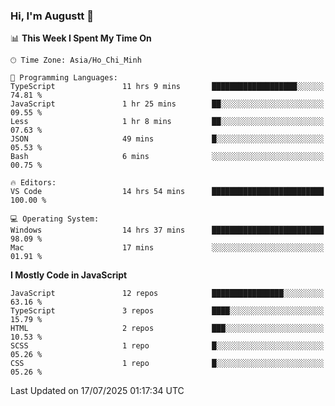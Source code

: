 ### Hi, I'm Augustt 👋

<!--START_SECTION:waka-->
📊 **This Week I Spent My Time On** 

```text
🕑︎ Time Zone: Asia/Ho_Chi_Minh

💬 Programming Languages: 
TypeScript               11 hrs 9 mins       ███████████████████░░░░░░   74.81 % 
JavaScript               1 hr 25 mins        ██░░░░░░░░░░░░░░░░░░░░░░░   09.55 % 
Less                     1 hr 8 mins         ██░░░░░░░░░░░░░░░░░░░░░░░   07.63 % 
JSON                     49 mins             █░░░░░░░░░░░░░░░░░░░░░░░░   05.53 % 
Bash                     6 mins              ░░░░░░░░░░░░░░░░░░░░░░░░░   00.75 % 

🔥 Editors: 
VS Code                  14 hrs 54 mins      █████████████████████████   100.00 % 

💻 Operating System: 
Windows                  14 hrs 37 mins      █████████████████████████   98.09 % 
Mac                      17 mins             ░░░░░░░░░░░░░░░░░░░░░░░░░   01.91 % 
```

**I Mostly Code in JavaScript** 

```text
JavaScript               12 repos            ████████████████░░░░░░░░░   63.16 % 
TypeScript               3 repos             ████░░░░░░░░░░░░░░░░░░░░░   15.79 % 
HTML                     2 repos             ███░░░░░░░░░░░░░░░░░░░░░░   10.53 % 
SCSS                     1 repo              █░░░░░░░░░░░░░░░░░░░░░░░░   05.26 % 
CSS                      1 repo              █░░░░░░░░░░░░░░░░░░░░░░░░   05.26 % 
```




 Last Updated on 17/07/2025 01:17:34 UTC
<!--END_SECTION:waka-->

